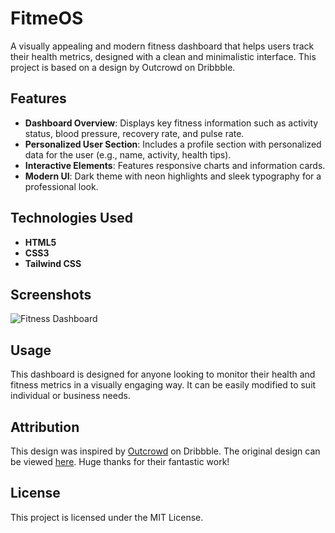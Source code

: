 # FitmeOS

A visually appealing and modern fitness dashboard that helps users track their health metrics, designed with a clean and minimalistic interface. This project is based on a design by Outcrowd on Dribbble.

## Features
- **Dashboard Overview**: Displays key fitness information such as activity status, blood pressure, recovery rate, and pulse rate.
- **Personalized User Section**: Includes a profile section with personalized data for the user (e.g., name, activity, health tips).
- **Interactive Elements**: Features responsive charts and information cards.
- **Modern UI**: Dark theme with neon highlights and sleek typography for a professional look.

## Technologies Used
- **HTML5**
- **CSS3**
- **Tailwind CSS**

## Screenshots
![Fitness Dashboard](screenshot/)

## Usage
This dashboard is designed for anyone looking to monitor their health and fitness metrics in a visually engaging way. It can be easily modified to suit individual or business needs.

## Attribution
This design was inspired by [Outcrowd](https://dribbble.com/outcrowd) on Dribbble. The original design can be viewed [here](link-to-outcrowd-design). Huge thanks for their fantastic work!

## License
This project is licensed under the MIT License.
